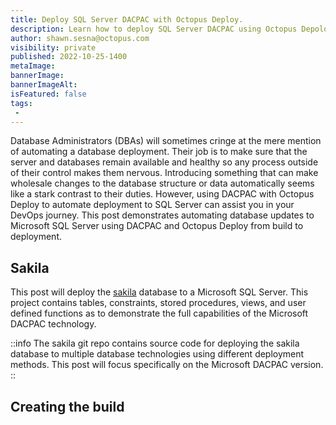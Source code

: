 ```yaml
---
title: Deploy SQL Server DACPAC with Octopus Deploy.
description: Learn how to deploy SQL Server DACPAC using Octopus Depoloy.
author: shawn.sesna@octopus.com
visibility: private
published: 2022-10-25-1400
metaImage: 
bannerImage: 
bannerImageAlt: 
isFeatured: false
tags:
 - 
---
```


Database Administrators (DBAs) will sometimes cringe at the mere mention of automating a database deployment.  Their job is to make sure that the server and databases remain available and healthy so any process outside of their control makes them nervous.  Introducing something that can make wholesale changes to the database structure or data automatically seems like a stark contrast to their duties.  However, using DACPAC with Octopus Deploy to automate deployment to SQL Server can assist you in your DevOps journey.  This post demonstrates automating database updates to Microsoft SQL Server using DACPAC and Octopus Deploy from build to deployment.

## Sakila
This post will deploy the [sakila](https://bitbucket.org/octopussamples/sakila/src/master/src/dacpac/mssql/) database to a Microsoft SQL Server.  This project contains tables, constraints, stored procedures, views, and user defined functions as to demonstrate the full capabilities of the Microsoft DACPAC technology.

::info
The sakila git repo contains source code for deploying the sakila database to multiple database technologies using different deployment methods.  This post will focus specifically on the Microsoft DACPAC version.
::

## Creating the build

